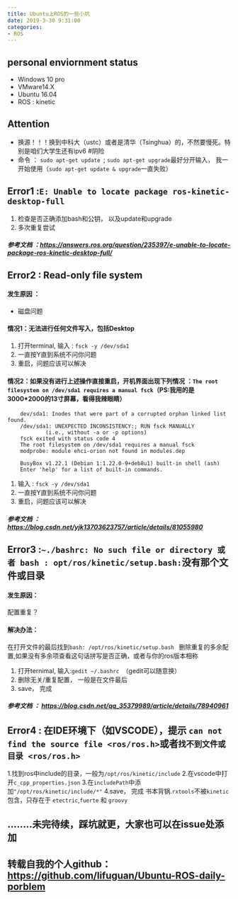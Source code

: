 ```yaml
---
title: Ubuntu上ROS的一些小坑
date: 2019-3-30 9:31:00
categories:
- ROS
---
```


## personal enviornment status
- Windows 10 pro
- VMware14.X
- Ubuntu 16.04
- ROS : kinetic


## Attention
- 换源！！！换到中科大（ustc）或者是清华（Tsinghua）的，不然要慢死。特别是咱们大学生还有ipv6 #阴险
- 命令 ： ```sudo apt-get update ```; ```sudo apt-get upgrade```最好分开输入， 我一开始使用（```sudo apt-get update & upgrade```一直失败）

## Error1 :```E: Unable to locate package ros-kinetic-desktop-full ```

1. 检查是否正确添加bash和公钥， 以及update和upgrade
2. 多次重复尝试

##### 参考文档 ：https://answers.ros.org/question/235397/e-unable-to-locate-package-ros-kinetic-desktop-full/

## Error2 :  Read-only file system
#### 发生原因 ：

- 磁盘问题

#### 情况1：无法进行任何文件写入，包括Desktop
1. 打开terminal, 输入 : ```fsck -y /dev/sda1```
2. 一直按Y直到系统不问你问题
3. 重启，问题应该可以解决

#### 情况2：如果没有进行上述操作直接重启，开机界面出现下列情况 ：```The root filesystem on /dev/sda1 requires a manual fsck```（PS:我用的是3000*2000的13寸屏幕，看得我辣眼睛）

```
    dev/sda1: Inodes that were part of a corrupted orphan linked list found.
    /dev/sda1: UNEXPECTED INCONSISTENCY:; RUN fsck MANUALLY
            (i.e., without -a or -p options)
    fsck exited with status code 4
    The root filesystem on /dev/sda1 requires a manual fsck
    modprobe: module ehci-orion not found in modules.dep

    BusyBox v1.22.1 (Debian 1:1.22.0-9+deb8u1) built-in shell (ash)
    Enter 'help' for a list of built-in commands.
```

1. 输入 :  `fsck -y /dev/sda1`
2. 一直按Y直到系统不问你问题
3. 重启，问题应该可以解决

##### 参考文档 ： <https://blog.csdn.net/yjk13703623757/article/details/81055980>

## Error3 :```~./bashrc: No such file or directory 或者 bash : opt/ros/kinetic/setup.bash:```没有那个文件或目录

#### 发生原因：

配置重复？
#### 解决办法：
 在打开文件的最后找到`bash: /opt/ros/kinetic/setup.bash ` 删除重复的多余配置,如果没有多余项查看这句话拼写是否正确，或者与你的ros版本相称

1. 打开ternimal, 输入:```gedit ~/.bashrc ```（gedit可以随意换）
2. 删除无关/重复配置， 一般是在文件最后
3. save， 完成

##### 参考文档 ： https://blog.csdn.net/qq_35379989/article/details/78940961

## Error4 : 在IDE环境下（如VSCODE），提示 ```can not find the source file <ros/ros.h>```或者```找不到文件或目录 <ros/ros.h>```
1.找到ros中include的目录，一般为``` /opt/ros/kinetic/include ```
2.在vscode中打开```c_cpp_properties.json```
3.在```includePath```中添加```"/opt/ros/kinetic/include/*"```
4.save， 完成
书本背锅.`rxtools`不被`kinetic`包含，只存在于 `etectric`,`fuerte` 和 `groovy`

## ........未完待续，踩坑就更，大家也可以在issue处添加

## 转载自我的个人github：<https://github.com/lifuguan/Ubuntu-ROS-daily-porblem>
